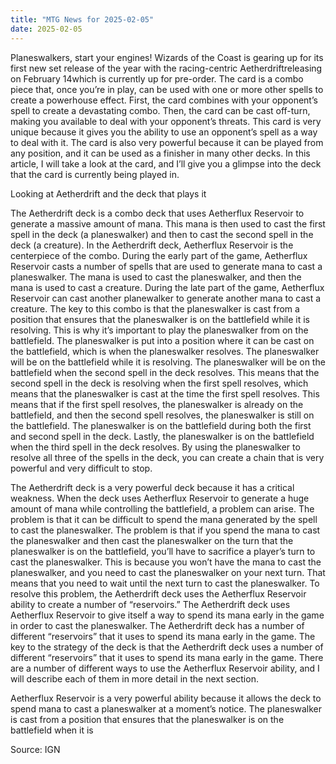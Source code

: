 ```yaml
---
title: "MTG News for 2025-02-05"
date: 2025-02-05
---
```


Planeswalkers, start your engines! Wizards of the Coast is gearing up for its first new set release of the year with the racing-centric Aetherdriftreleasing on February 14which is currently up for pre-order. The card is a combo piece that, once you’re in play, can be used with one or more other spells to create a powerhouse effect. First, the card combines with your opponent’s spell to create a devastating combo. Then, the card can be cast off-turn, making you available to deal with your opponent’s threats. This card is very unique because it gives you the ability to use an opponent’s spell as a way to deal with it. The card is also very powerful because it can be played from any position, and it can be used as a finisher in many other decks. In this article, I will take a look at the card, and I’ll give you a glimpse into the deck that the card is currently being played in.

Looking at Aetherdrift and the deck that plays it

The Aetherdrift deck is a combo deck that uses Aetherflux Reservoir to generate a massive amount of mana. This mana is then used to cast the first spell in the deck (a planeswalker) and then to cast the second spell in the deck (a creature). In the Aetherdrift deck, Aetherflux Reservoir is the centerpiece of the combo. During the early part of the game, Aetherflux Reservoir casts a number of spells that are used to generate mana to cast a planeswalker. The mana is used to cast the planeswalker, and then the mana is used to cast a creature. During the late part of the game, Aetherflux Reservoir can cast another planewalker to generate another mana to cast a creature. The key to this combo is that the planeswalker is cast from a position that ensures that the planeswalker is on the battlefield while it is resolving. This is why it’s important to play the planeswalker from on the battlefield. The planeswalker is put into a position where it can be cast on the battlefield, which is when the planeswalker resolves. The planeswalker will be on the battlefield while it is resolving. The planeswalker will be on the battlefield when the second spell in the deck resolves. This means that the second spell in the deck is resolving when the first spell resolves, which means that the planeswalker is cast at the time the first spell resolves. This means that if the first spell resolves, the planeswalker is already on the battlefield, and then the second spell resolves, the planeswalker is still on the battlefield. The planeswalker is on the battlefield during both the first and second spell in the deck. Lastly, the planeswalker is on the battlefield when the third spell in the deck resolves. By using the planeswalker to resolve all three of the spells in the deck, you can create a chain that is very powerful and very difficult to stop.

The Aetherdrift deck is a very powerful deck because it has a critical weakness. When the deck uses Aetherflux Reservoir to generate a huge amount of mana while controlling the battlefield, a problem can arise. The problem is that it can be difficult to spend the mana generated by the spell to cast the planeswalker. The problem is that if you spend the mana to cast the planeswalker and then cast the planeswalker on the turn that the planeswalker is on the battlefield, you’ll have to sacrifice a player’s turn to cast the planeswalker. This is because you won’t have the mana to cast the planeswalker, and you need to cast the planeswalker on your next turn. That means that you need to wait until the next turn to cast the planeswalker. To resolve this problem, the Aetherdrift deck uses the Aetherflux Reservoir ability to create a number of “reservoirs.” The Aetherdrift deck uses Aetherflux Reservoir to give itself a way to spend its mana early in the game in order to cast the planeswalker. The Aetherdrift deck has a number of different “reservoirs” that it uses to spend its mana early in the game. The key to the strategy of the deck is that the Aetherdrift deck uses a number of different “reservoirs” that it uses to spend its mana early in the game. There are a number of different ways to use the Aetherflux Reservoir ability, and I will describe each of them in more detail in the next section.

Aetherflux Reservoir is a very powerful ability because it allows the deck to spend mana to cast a planeswalker at a moment’s notice. The planeswalker is cast from a position that ensures that the planeswalker is on the battlefield when it is

Source: IGN
